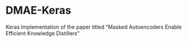 # DMAE-Keras
Keras Implementation of the paper titled "Masked Autoencoders Enable Efficient Knowledge Distillers"
